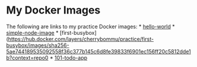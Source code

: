 # My Docker Images

The following are links to my practice Docker images:
     * [hello-world](https://hub.docker.com/layers/cherrybommu/practice/hello-world/images/sha256-36eaca35bd8c75ee930bdc434ed19261944c67a3d6f266b264dfc94621c5ca1e?context=repo)
     * [simple-node-image](https://hub.docker.com/layers/cherrybommu/practice/simple-node-image/images/sha256-0a7f69e018596e62e0285393a6315ff2cb70a462d0976d085b318f7b5b09ce71?context=repo)
     * [first-busybox](https://hub.docker.com/layers/cherrybommu/practice/first-busybox/images/sha256-5ae744189535092558f36c377b145c6d8fe39833f6901ec156ff20c5812dde1b?context=repo0
     * [101-todo-app](https://hub.docker.com/layers/cherrybommu/101-todo-app/latest/images/sha256-3cc72924234f461b6768ba6b8d1665537030ffc4856c5b29ef3a77e3d6341226?context=repo)

